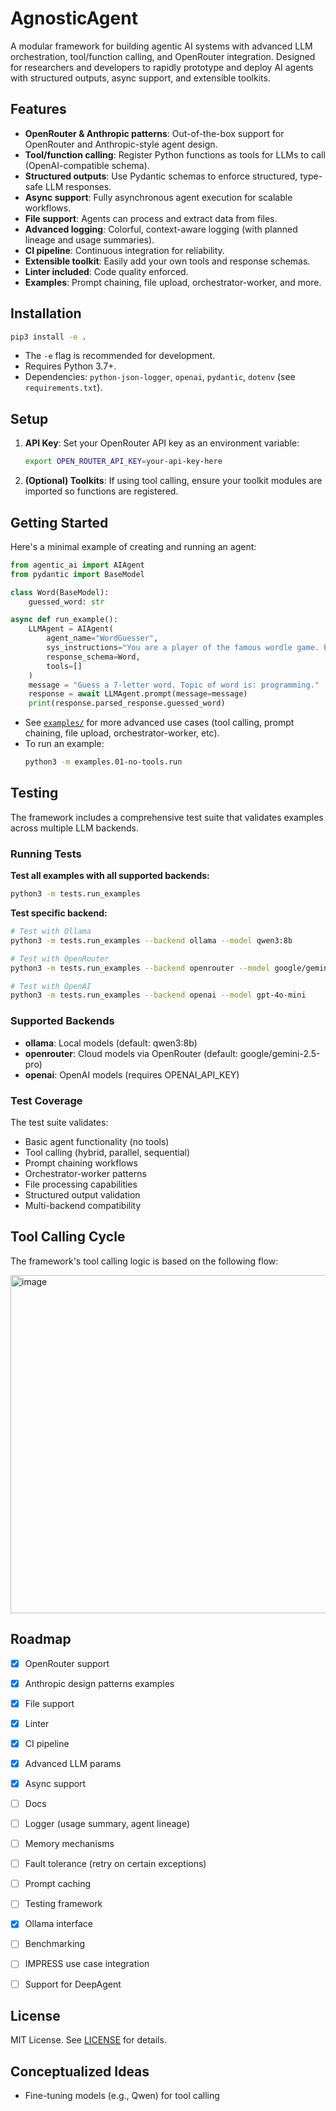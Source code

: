 # AgnosticAgent

A modular framework for building agentic AI systems with advanced LLM orchestration, tool/function calling, and OpenRouter integration. Designed for researchers and developers to rapidly prototype and deploy AI agents with structured outputs, async support, and extensible toolkits.

## Features

- **OpenRouter & Anthropic patterns**: Out-of-the-box support for OpenRouter and Anthropic-style agent design.
- **Tool/function calling**: Register Python functions as tools for LLMs to call (OpenAI-compatible schema).
- **Structured outputs**: Use Pydantic schemas to enforce structured, type-safe LLM responses.
- **Async support**: Fully asynchronous agent execution for scalable workflows.
- **File support**: Agents can process and extract data from files.
- **Advanced logging**: Colorful, context-aware logging (with planned lineage and usage summaries).
- **CI pipeline**: Continuous integration for reliability.
- **Extensible toolkit**: Easily add your own tools and response schemas.
- **Linter included**: Code quality enforced.
- **Examples**: Prompt chaining, file upload, orchestrator-worker, and more.

## Installation

```bash
pip3 install -e .
```
- The `-e` flag is recommended for development.
- Requires Python 3.7+.
- Dependencies: `python-json-logger`, `openai`, `pydantic`, `dotenv` (see `requirements.txt`).

## Setup

1. **API Key**: Set your OpenRouter API key as an environment variable:
   ```bash
   export OPEN_ROUTER_API_KEY=your-api-key-here
   ```
2. **(Optional) Toolkits**: If using tool calling, ensure your toolkit modules are imported so functions are registered.

## Getting Started

Here's a minimal example of creating and running an agent:

```python
from agentic_ai import AIAgent
from pydantic import BaseModel

class Word(BaseModel):
    guessed_word: str

async def run_example():
    LLMAgent = AIAgent(
        agent_name="WordGuesser",
        sys_instructions="You are a player of the famous wordle game. Explain what you do at each step",
        response_schema=Word,
        tools=[]
    )
    message = "Guess a 7-letter word. Topic of word is: programming."
    response = await LLMAgent.prompt(message=message)
    print(response.parsed_response.guessed_word)
```

- See [`examples/`](examples/) for more advanced use cases (tool calling, prompt chaining, file upload, orchestrator-worker, etc).
- To run an example:
  ```bash
  python3 -m examples.01-no-tools.run
  ```

## Testing

The framework includes a comprehensive test suite that validates examples across multiple LLM backends.

### Running Tests

**Test all examples with all supported backends:**
```bash
python3 -m tests.run_examples
```

**Test specific backend:**
```bash
# Test with Ollama
python3 -m tests.run_examples --backend ollama --model qwen3:8b

# Test with OpenRouter
python3 -m tests.run_examples --backend openrouter --model google/gemini-2.5-pro

# Test with OpenAI
python3 -m tests.run_examples --backend openai --model gpt-4o-mini
```

### Supported Backends

- **ollama**: Local models (default: qwen3:8b)
- **openrouter**: Cloud models via OpenRouter (default: google/gemini-2.5-pro)
- **openai**: OpenAI models (requires OPENAI_API_KEY)

### Test Coverage

The test suite validates:
- Basic agent functionality (no tools)
- Tool calling (hybrid, parallel, sequential)
- Prompt chaining workflows
- Orchestrator-worker patterns
- File processing capabilities
- Structured output validation
- Multi-backend compatibility

## Tool Calling Cycle

The framework's tool calling logic is based on the following flow:

<img width="776" height="541" alt="image" src="https://github.com/user-attachments/assets/7d9e9787-c43f-4c90-8f7f-857d2fa30dda" />

## Roadmap

- [x] OpenRouter support
- [x] Anthropic design patterns examples
- [x] File support
- [x] Linter
- [x] CI pipeline
- [x] Advanced LLM params
- [x] Async support
- [ ] Docs
- [ ] Logger (usage summary, agent lineage)
- [ ] Memory mechanisms
- [ ] Fault tolerance (retry on certain exceptions)
- [ ] Prompt caching
- [ ] Testing framework
- [x] Ollama interface
- [ ] Benchmarking
- [ ] IMPRESS use case integration
- [ ] Support for DeepAgent


## License

MIT License. See [LICENSE](LICENSE) for details.

## Conceptualized Ideas
- Fine-tuning models (e.g., Qwen) for tool calling
